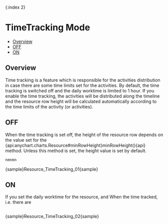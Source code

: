 {:index 2}
# TimeTracking Mode

* [Overview](#overview)
* [OFF](#off)
* [ON](#on)

## Overview

Time tracking is a feature which is responsible for the activities distribution in case there are some time limits set for the activities. By default, the time tracking is switched off and the daily worktime is limited to 1 hour. If you enable the time tracking, the activities will be distributed along the timeline and the resource row height will be calculated automatically according to the time limits of the activity (or activities).

## OFF

When the time tracking is set off, the height of the resource row depends on the value set for the {api:anychart.charts.Resource#minRowHeight}minRowHeight(){api} method. Unless this method is set, the height value is set by default.

```
nmnmn
```

{sample}Resource\_TimeTracking\_01{sample}

## ON

If you set the daily worktime for the resource, and  When the time tracked, i.e. there are

```
```

{sample}Resource\_TimeTracking\_02{sample}